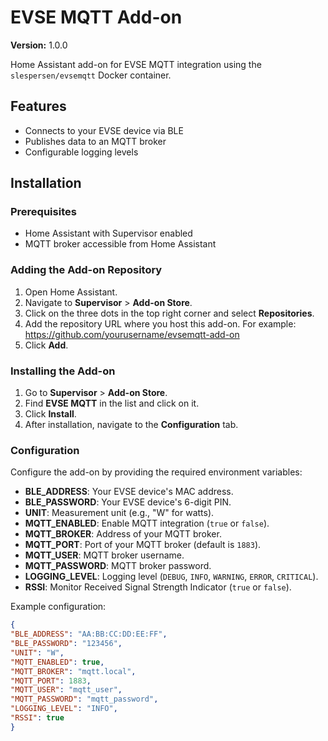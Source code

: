 # EVSE MQTT Add-on

**Version:** 1.0.0

Home Assistant add-on for EVSE MQTT integration using the `slespersen/evsemqtt` Docker container.

## Features

- Connects to your EVSE device via BLE
- Publishes data to an MQTT broker
- Configurable logging levels

## Installation

### Prerequisites

- Home Assistant with Supervisor enabled
- MQTT broker accessible from Home Assistant

### Adding the Add-on Repository

1. Open Home Assistant.
2. Navigate to **Supervisor** > **Add-on Store**.
3. Click on the three dots in the top right corner and select **Repositories**.
4. Add the repository URL where you host this add-on. For example:
https://github.com/yourusername/evsemqtt-add-on
5. Click **Add**.

### Installing the Add-on

1. Go to **Supervisor** > **Add-on Store**.
2. Find **EVSE MQTT** in the list and click on it.
3. Click **Install**.
4. After installation, navigate to the **Configuration** tab.

### Configuration

Configure the add-on by providing the required environment variables:

- **BLE_ADDRESS**: Your EVSE device's MAC address.
- **BLE_PASSWORD**: Your EVSE device's 6-digit PIN.
- **UNIT**: Measurement unit (e.g., "W" for watts).
- **MQTT_ENABLED**: Enable MQTT integration (`true` or `false`).
- **MQTT_BROKER**: Address of your MQTT broker.
- **MQTT_PORT**: Port of your MQTT broker (default is `1883`).
- **MQTT_USER**: MQTT broker username.
- **MQTT_PASSWORD**: MQTT broker password.
- **LOGGING_LEVEL**: Logging level (`DEBUG`, `INFO`, `WARNING`, `ERROR`, `CRITICAL`).
- **RSSI**: Monitor Received Signal Strength Indicator (`true` or `false`).

Example configuration:

```json
{
"BLE_ADDRESS": "AA:BB:CC:DD:EE:FF",
"BLE_PASSWORD": "123456",
"UNIT": "W",
"MQTT_ENABLED": true,
"MQTT_BROKER": "mqtt.local",
"MQTT_PORT": 1883,
"MQTT_USER": "mqtt_user",
"MQTT_PASSWORD": "mqtt_password",
"LOGGING_LEVEL": "INFO",
"RSSI": true
}
